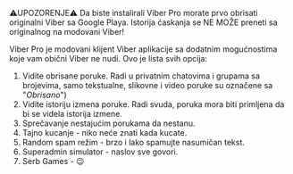 ⚠️UPOZORENJE⚠️
Da biste instalirali Viber Pro morate prvo obrisati originalni Viber sa Google Playa. Istorija ćaskanja se NE MOŽE preneti sa originalnog na modovani Viber!

Viber Pro je modovani klijent Viber aplikacije sa dodatnim mogućnostima koje vam obični Viber ne nudi.
Ovo je lista svih opcija:
1. Vidite obrisane poruke. Radi u privatnim chatovima i grupama sa brojevima, samo tekstualne, slikovne i video poruke su označene sa "*Obrisano*")
2. Vidite istoriju izmena poruke. Radi svuda, poruka mora biti primljena da bi se videla istorija izmene.
3. Sprečavanje nestajućim porukama da nestanu.
4. Tajno kucanje - niko neće znati kada kucate.
5. Random spam režim - brzo i lako spamujte nasumičan tekst.
6. Superadmin simulator - naslov sve govori.
7. Serb Games - 😉
